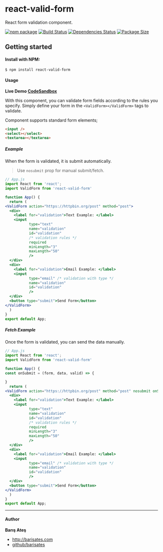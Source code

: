 # react-valid-form
React form validation component.

[![npm package][npm-image]][npm-url]
[![Build Status][travis-image]][travis-url]
[![Dependencies Status][david-image]][david-url]
[![Package Size][bundlephobia-image]][bundlephobia-url]

## Getting started

#### Install with NPM:

```
$ npm install react-valid-form
```

#### Usage

**Live Demo [CodeSandbox](https://codesandbox.io/s/react-valid-form-9fkx7 "CodeSandbox")**

With this component, you can validate form fields according to the rules you specify. Simply define your form in the ```<ValidForm></ValidForm>``` tags to validate.

Component supports standard form elements;
```html
<input />
<select></select>
<textarea></textarea>
```

##### Example

When the form is validated, it is submit automatically.

>Use ```nosubmit``` prop for manual submit/fetch.

```jsx
// App.js
import React from 'react';
import ValidForm from 'react-valid-form'

function App() {
  return (
<ValidForm action="https://httpbin.org/post" method="post">
  <div>
    <label for="validation">Text Example: </label>
    <input 
           type="text" 
           name="validation"
           id="validation"
		   /* validation rules */
           required
           minLength="3"
           maxLength="50"
           />
  </div>
  <div>
    <label for="validation">Email Example: </label>
    <input 
           type="email" /* validation with type */
           name="validation"
           id="validation"
           />
  </div>
  <button type="submit">Send Form</button>
</ValidForm>
  )
}
export default App;
```

##### Fetch Example

Once the form is validated, you can send the data manually.

```jsx
// App.js
import React from 'react';
import ValidForm from 'react-valid-form'

function App() {
const onSubmit = (form, data, valid) => {

}
  return (
<ValidForm action="https://httpbin.org/post" method="post" nosubmit onSubmit={(form, data, valid) => onSubmit(form, data, valid)}>
  <div>
    <label for="validation">Text Example: </label>
    <input 
           type="text" 
           name="validation"
           id="validation"
		   /* validation rules */
           required
           minLength="3"
           maxLength="50"
           />
  </div>
  <div>
    <label for="validation">Email Example: </label>
    <input 
           type="email" /* validation with type */
           name="validation"
           id="validation"
           />
  </div>
  <button type="submit">Send Form</button>
</ValidForm>
  )
}
export default App;
```


------------
#### Author

**Barış Ateş**
 - http://barisates.com
 - [github/barisates](https://github.com/barisates "github/barisates")

[npm-image]:https://img.shields.io/npm/v/react-translator-component.svg
[npm-url]:https://www.npmjs.com/package/react-translator-component
[travis-image]:https://travis-ci.org/barisates/react-translator-component.svg?branch=master
[travis-url]:https://travis-ci.org/barisates/react-translator-component
[david-image]:https://david-dm.org/barisates/react-translator-component.svg
[david-url]:https://david-dm.org/barisates/react-translator-component
[bundlephobia-image]:https://badgen.net/bundlephobia/minzip/react-translator-component
[bundlephobia-url]:https://bundlephobia.com/result?p=react-translator-component